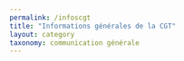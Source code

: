 ```yaml
---
permalink: /infoscgt
title: "Informations générales de la CGT"
layout: category
taxonomy: communication générale
---
```




